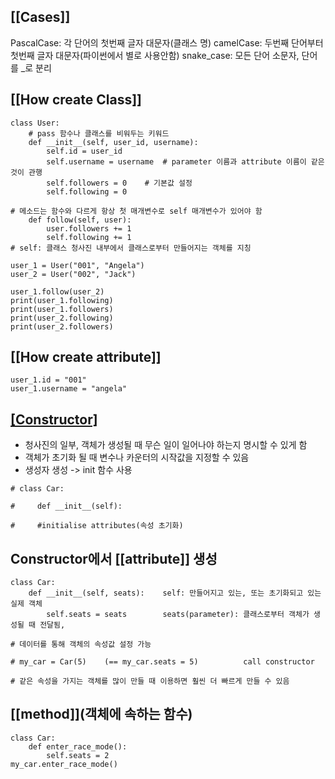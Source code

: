 
## [[Cases]]
PascalCase: 각 단어의 첫번째 글자 대문자(클래스 명)
camelCase: 두번째 단어부터 첫번째 글자 대문자(파이썬에서 별로 사용안함)
snake_case: 모든 단어 소문자, 단어를 _로 분리

## [[How create Class]]
```
class User:
    # pass 함수나 클래스를 비워두는 키워드
    def __init__(self, user_id, username):
        self.id = user_id
        self.username = username  # parameter 이름과 attribute 이름이 같은 것이 관행
        self.followers = 0    # 기본값 설정
        self.following = 0

# 메소드는 함수와 다르게 항상 첫 매개변수로 self 매개변수가 있어야 함
    def follow(self, user):
        user.followers += 1
        self.following += 1   
# self: 클래스 청사진 내부에서 클래스로부터 만들어지는 객체를 지칭

user_1 = User("001", "Angela")
user_2 = User("002", "Jack")

user_1.follow(user_2)
print(user_1.following)
print(user_1.followers)
print(user_2.following)
print(user_2.followers)
```

## [[How create attribute]]
```
user_1.id = "001"
user_1.username = "angela"
```



## [[Constructor]](생성자)
- 청사진의 일부, 객체가 생성될 때 무슨 일이 일어나야 하는지 명시할 수 있게 함
- 객체가 초기화 될 때 변수나 카운터의 시작값을 지정할 수 있음
- 생성자 생성 -> init 함수 사용
```
# class Car:

#     def __init__(self):

#     #initialise attributes(속성 초기화)
```

## Constructor에서 [[attribute]] 생성
```
class Car:
	def __init__(self, seats):    self: 만들어지고 있는, 또는 초기화되고 있는 실제 객체
		self.seats = seats        seats(parameter): 클래스로부터 객체가 생성될 때 전달됨,

# 데이터를 통해 객체의 속성값 설정 가능

# my_car = Car(5)    (== my_car.seats = 5)          call constructor

# 같은 속성을 가지는 객체를 많이 만들 때 이용하면 훨씬 더 빠르게 만들 수 있음
```

  
## [[method]](객체에 속하는 함수)
```
class Car:
	def enter_race_mode():
		self.seats = 2
my_car.enter_race_mode()
```
